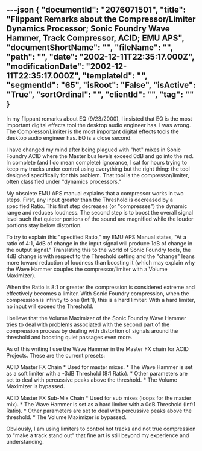 ---json
{
  "documentId": "2076071501",
  "title": "Flippant Remarks about the Compressor/Limiter Dynamics Processor; Sonic Foundry Wave Hammer, Track Compressor, ACID; EMU APS",
  "documentShortName": "",
  "fileName": "",
  "path": "",
  "date": "2002-12-11T22:35:17.000Z",
  "modificationDate": "2002-12-11T22:35:17.000Z",
  "templateId": "",
  "segmentId": "65",
  "isRoot": "False",
  "isActive": "True",
  "sortOrdinal": "",
  "clientId": "",
  "tag": ""
}
---

In my flippant remarks about EQ (9/23/2000), I insisted that EQ is the most important digital effects tool the desktop audio engineer has. I was wrong. The Compressor/Limiter is the most important digital effects tools the desktop audio engineer has. EQ is a close second.

I have changed my mind after being plagued with &quot;hot&quot; mixes in Sonic Foundry ACID where the Master bus levels exceed 0dB and go into the red. In complete (and I do mean complete) ignorance, I sat for hours trying to keep my tracks under control using everything but the right thing: the tool designed specifically for this problem. That tool is the compressor/limiter, often classified under &quot;dynamics processors.&quot;

My obsolete EMU APS manual explains that a compressor works in two steps. First, any input greater than the Threshold is decreased by a specified Ratio. This first step decreases (or &quot;compresses&quot;) the dynamic range and reduces loudness. The second step is to boost the overall signal level such that quieter portions of the sound are magnified while the louder portions stay below distortion.

To try to explain this &quot;specified Ratio,&quot; my EMU APS Manual states, &quot;At a ratio of 4:1, 4dB of change in the input signal will produce 1dB of change in the output signal.&quot; Translating this to the world of Sonic Foundry tools, the 4dB change is with respect to the Threshold setting and the &quot;change&quot; leans more toward reduction of loudness than boosting it (which may explain why the Wave Hammer couples the compressor/limiter with a Volume Maximizer).

When the Ratio is 8:1 or greater the compression is considered extreme and effectively becomes a limiter. With Sonic Foundry compression, when the compression is infinity to one (Inf:1), this is a hard limiter. With a hard limiter, no input will exceed the Threshold.

I believe that the Volume Maximizer of the Sonic Foundry Wave Hammer tries to deal with problems associated with the second part of the compression process by dealing with distortion of signals around the threshold and boosting quiet passages even more.

As of this writing I use the Wave Hammer in the Master FX chain for ACID Projects. These are the current presets:

ACID Master FX Chain
    * Used for master mixes.
    * The Wave Hammer is set as a soft limiter with a -3dB Threshold (8:1 Ratio).
    * Other parameters are set to deal with percussive peaks above the threshold.
    * The Volume Maximizer is bypassed.

ACID Master FX Sub-Mix Chain
    * Used for sub mixes (loops for the master mix).
    * The Wave Hammer is set as a hard limiter with a 0dB Threshold (Inf:1 Ratio).
    * Other parameters are set to deal with percussive peaks above the threshold.
    * The Volume Maximizer is bypassed.

Obviously, I am using limiters to control hot tracks and not true compression to &quot;make a track stand out&quot; that fine art is still beyond my experience and understanding.
